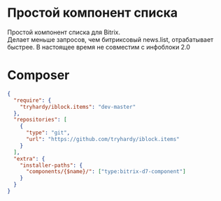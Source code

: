 # Простой компонент списка
Простой компонент списка для Bitrix.  
Делает меньше запросов, чем битриксовый news.list, отрабатывает быстрее.
В настоящее время не совместим с инфоблоки 2.0

# Composer
```json
{
  "require": {
    "tryhardy/iblock.items": "dev-master"
  },
  "repositories": [
    {
      "type": "git",
      "url": "https://github.com/tryhardy/iblock.items"
    }
  ],
  "extra": {
    "installer-paths": {
      "components/{$name}/": ["type:bitrix-d7-component"]
    }
  }
}
```
